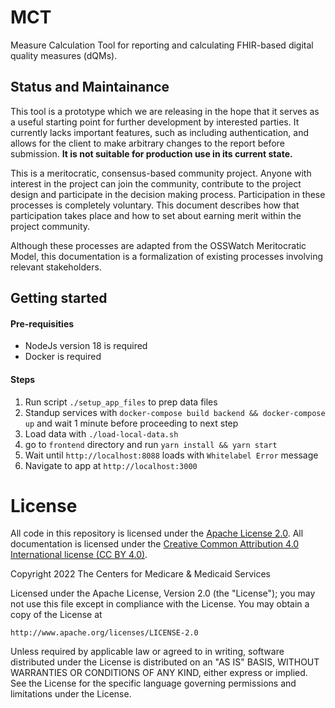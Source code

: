 # MCT
Measure Calculation Tool for reporting and calculating FHIR-based digital quality measures (dQMs).


## Status and Maintainance

This tool is a prototype which we are releasing in the hope that it serves as a useful starting point for further development by interested parties. It currently lacks important features, such as including authentication, and allows for the client to make arbitrary changes to the report before submission. **It is not suitable for production use in its current state.**

This is a meritocratic, consensus-based community project. Anyone with interest in the project can join the community, contribute to the project design and participate in the decision making process. Participation in these processes is completely voluntary. This document describes how that participation takes place and how to set about earning merit within the project community.

Although these processes are adapted from the OSSWatch Meritocratic Model, this documentation is a formalization of existing processes involving relevant stakeholders.

## Getting started

#### Pre-requisities
- NodeJs version 18 is required
- Docker is required

#### Steps
1. Run script `./setup_app_files` to prep data files
2. Standup services with `docker-compose build backend && docker-compose up` and wait 1 minute before proceeding to next step
3. Load data with `./load-local-data.sh`
4. go to `frontend` directory and run `yarn install && yarn start`
5. Wait until `http://localhost:8088` loads with `Whitelabel Error` message
6. Navigate to app at `http://localhost:3000`

# License
All code in this repository is licensed under the [Apache License 2.0](https://www.apache.org/licenses/LICENSE-2.0). All documentation is licensed under the [Creative Common Attribution 4.0 International license (CC BY 4.0)](https://creativecommons.org/licenses/by/4.0/).

Copyright 2022 The Centers for Medicare & Medicaid Services

Licensed under the Apache License, Version 2.0 (the "License");
you may not use this file except in compliance with the License.
You may obtain a copy of the License at

    http://www.apache.org/licenses/LICENSE-2.0

Unless required by applicable law or agreed to in writing, software
distributed under the License is distributed on an "AS IS" BASIS,
WITHOUT WARRANTIES OR CONDITIONS OF ANY KIND, either express or implied.
See the License for the specific language governing permissions and
limitations under the License.